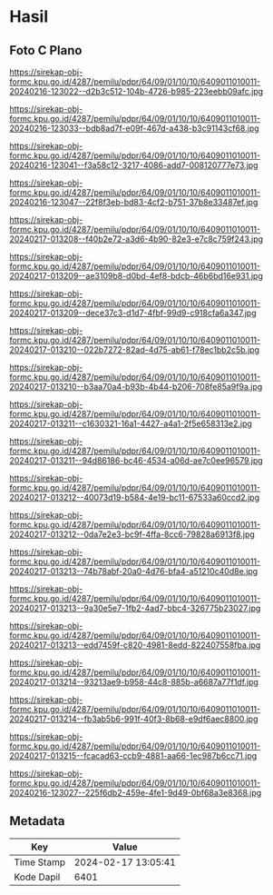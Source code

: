 # Hasil

## Foto C Plano

https://sirekap-obj-formc.kpu.go.id/4287/pemilu/pdpr/64/09/01/10/10/6409011010011-20240216-123022--d2b3c512-104b-4726-b985-223eebb09afc.jpg

https://sirekap-obj-formc.kpu.go.id/4287/pemilu/pdpr/64/09/01/10/10/6409011010011-20240216-123033--bdb8ad7f-e09f-467d-a438-b3c91143cf68.jpg

https://sirekap-obj-formc.kpu.go.id/4287/pemilu/pdpr/64/09/01/10/10/6409011010011-20240216-123041--f3a58c12-3217-4086-add7-008120777e73.jpg

https://sirekap-obj-formc.kpu.go.id/4287/pemilu/pdpr/64/09/01/10/10/6409011010011-20240216-123047--22f8f3eb-bd83-4cf2-b751-37b8e33487ef.jpg

https://sirekap-obj-formc.kpu.go.id/4287/pemilu/pdpr/64/09/01/10/10/6409011010011-20240217-013208--f40b2e72-a3d6-4b90-82e3-e7c8c759f243.jpg

https://sirekap-obj-formc.kpu.go.id/4287/pemilu/pdpr/64/09/01/10/10/6409011010011-20240217-013209--ae3109b8-d0bd-4ef8-bdcb-46b6bd16e931.jpg

https://sirekap-obj-formc.kpu.go.id/4287/pemilu/pdpr/64/09/01/10/10/6409011010011-20240217-013209--dece37c3-d1d7-4fbf-99d9-c918cfa6a347.jpg

https://sirekap-obj-formc.kpu.go.id/4287/pemilu/pdpr/64/09/01/10/10/6409011010011-20240217-013210--022b7272-82ad-4d75-ab61-f78ec1bb2c5b.jpg

https://sirekap-obj-formc.kpu.go.id/4287/pemilu/pdpr/64/09/01/10/10/6409011010011-20240217-013210--b3aa70a4-b93b-4b44-b206-708fe85a9f9a.jpg

https://sirekap-obj-formc.kpu.go.id/4287/pemilu/pdpr/64/09/01/10/10/6409011010011-20240217-013211--c1630321-16a1-4427-a4a1-2f5e658313e2.jpg

https://sirekap-obj-formc.kpu.go.id/4287/pemilu/pdpr/64/09/01/10/10/6409011010011-20240217-013211--94d86186-bc46-4534-a06d-ae7c0ee96579.jpg

https://sirekap-obj-formc.kpu.go.id/4287/pemilu/pdpr/64/09/01/10/10/6409011010011-20240217-013212--40073d19-b584-4e19-bc11-67533a60ccd2.jpg

https://sirekap-obj-formc.kpu.go.id/4287/pemilu/pdpr/64/09/01/10/10/6409011010011-20240217-013212--0da7e2e3-bc9f-4ffa-8cc6-79828a6913f8.jpg

https://sirekap-obj-formc.kpu.go.id/4287/pemilu/pdpr/64/09/01/10/10/6409011010011-20240217-013213--74b78abf-20a0-4d76-bfa4-a51210c40d8e.jpg

https://sirekap-obj-formc.kpu.go.id/4287/pemilu/pdpr/64/09/01/10/10/6409011010011-20240217-013213--9a30e5e7-1fb2-4ad7-bbc4-326775b23027.jpg

https://sirekap-obj-formc.kpu.go.id/4287/pemilu/pdpr/64/09/01/10/10/6409011010011-20240217-013213--edd7459f-c820-4981-8edd-822407558fba.jpg

https://sirekap-obj-formc.kpu.go.id/4287/pemilu/pdpr/64/09/01/10/10/6409011010011-20240217-013214--93213ae9-b958-44c8-885b-a6687a77f1df.jpg

https://sirekap-obj-formc.kpu.go.id/4287/pemilu/pdpr/64/09/01/10/10/6409011010011-20240217-013214--fb3ab5b6-991f-40f3-8b68-e9df6aec8800.jpg

https://sirekap-obj-formc.kpu.go.id/4287/pemilu/pdpr/64/09/01/10/10/6409011010011-20240217-013215--fcacad63-ccb9-4881-aa66-1ec987b6cc71.jpg

https://sirekap-obj-formc.kpu.go.id/4287/pemilu/pdpr/64/09/01/10/10/6409011010011-20240216-123027--225f6db2-459e-4fe1-9d49-0bf68a3e8368.jpg


## Metadata

| Key        | Value               |
| ---------- | ------------------- |
| Time Stamp | 2024-02-17 13:05:41 |
| Kode Dapil | 6401                |



